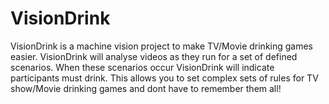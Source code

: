 # VisionDrink
VisionDrink is a machine vision project to make TV/Movie drinking games easier. VisionDrink will analyse videos as they run for a set of defined scenarios. When these scenarios occur VisionDrink will indicate participants must drink. This allows you to set complex sets of rules for TV show/Movie drinking games and dont have to remember them all!
